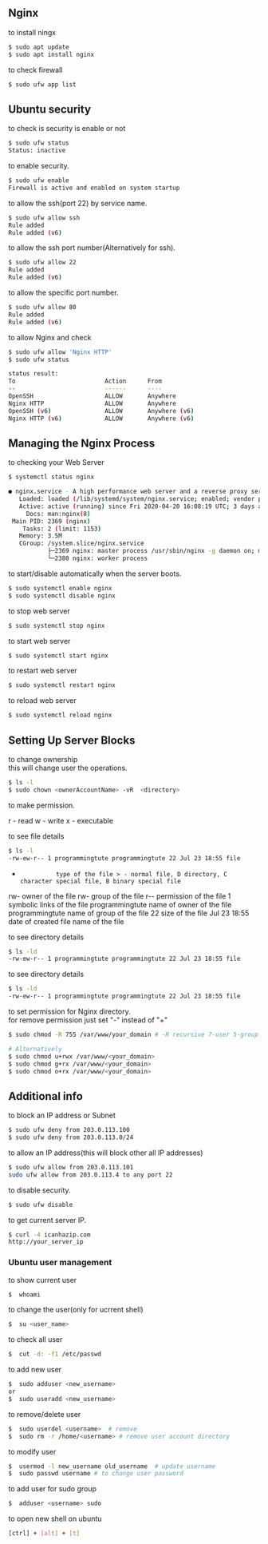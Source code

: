 ## Nginx

to install ningx    

```bash
$ sudo apt update
$ sudo apt install nginx
```

to check firewall

```bash
$ sudo ufw app list
```


## Ubuntu security

to check is security is enable or not

```bash
$ sudo ufw status
Status: inactive
```

to enable security.

```bash
$ sudo ufw enable
Firewall is active and enabled on system startup
```

to allow the ssh(port 22) by service name.

```bash
$ sudo ufw allow ssh
Rule added
Rule added (v6)
```

to allow the ssh port number(Alternatively for ssh).

```bash
$ sudo ufw allow 22
Rule added
Rule added (v6)
```

to allow the specific port number.

```bash
$ sudo ufw allow 80
Rule added
Rule added (v6)
```

to allow Nginx and check

```bash
$ sudo ufw allow 'Nginx HTTP'
$ sudo ufw status

status result:
To                         Action      From
--                         ------      ----
OpenSSH                    ALLOW       Anywhere                  
Nginx HTTP                 ALLOW       Anywhere                  
OpenSSH (v6)               ALLOW       Anywhere (v6)             
Nginx HTTP (v6)            ALLOW       Anywhere (v6)
```

## Managing the Nginx Process

to checking your Web Server

```bash
$ systemctl status nginx

● nginx.service - A high performance web server and a reverse proxy server
   Loaded: loaded (/lib/systemd/system/nginx.service; enabled; vendor preset: enabled)
   Active: active (running) since Fri 2020-04-20 16:08:19 UTC; 3 days ago
     Docs: man:nginx(8)
 Main PID: 2369 (nginx)
    Tasks: 2 (limit: 1153)
   Memory: 3.5M
   CGroup: /system.slice/nginx.service
           ├─2369 nginx: master process /usr/sbin/nginx -g daemon on; master_process on;
           └─2380 nginx: worker process
```

to  start/disable automatically when the server boots.
```bash
$ sudo systemctl enable nginx
$ sudo systemctl disable nginx
```

to stop web server
```bash
$ sudo systemctl stop nginx
```

to start web server
```bash
$ sudo systemctl start nginx
```

to restart web server
```bash
$ sudo systemctl restart nginx
```

to reload web server
```bash
$ sudo systemctl reload nginx
```


## Setting Up Server Blocks

to change ownership        
this will change user the operations.     
```bash
$ ls -l
$ sudo chown <ownerAccountName> -vR  <directory>
```


to make permission.

r - read
w - write
x - executable

to see file details
```bash
$ ls -l
-rw-ew-r-- 1 programmingtute programmingtute 22 Jul 23 18:55 file
```
-               type of the file > - normal file, D directory, C character special file, B binary special file
rw-             owner of the file
rw-             group of the file
r--             permission of the file
1               symbolic links of the file
programmingtute name of owner of the file
programmingtute name of group of the file
22              size of the file
Jul 23 18:55    date of created
file            name of the file

to see directory details
```bash
$ ls -ld
-rw-ew-r-- 1 programmingtute programmingtute 22 Jul 23 18:55 file
```

to see directory details
```bash
$ ls -ld
-rw-ew-r-- 1 programmingtute programmingtute 22 Jul 23 18:55 file
```

to set permission for Nginx directory.   
for remove permission just set "-" instead of "+"
```bash
$ sudo chmod -R 755 /var/www/your_domain # -R recursive 7-user 5-group 5-other

# Alternatively
$ sudo chmod u+rwx /var/www/<your_domain>
$ sudo chmod g+rx /var/www/<your_domain>
$ sudo chmod o+rx /var/www/<your_domain>
```



## Additional info

to block an IP address or Subnet
```bash
$ sudo ufw deny from 203.0.113.100
$ sudo ufw deny from 203.0.113.0/24
```

to allow an IP address(this will block other all IP addresses)
```bash
$ sudo ufw allow from 203.0.113.101
sudo ufw allow from 203.0.113.4 to any port 22
```

to disable security.

```bash
$ sudo ufw disable
```

to get current server IP.

```bash
$ curl -4 icanhazip.com
http://your_server_ip
```


### Ubuntu user management

to show current user
```bash
$  whoami
```

to change the user(only for ucrrent shell)
```bash
$  su <user_name>
```

to check all user
```bash
$  cut -d: -f1 /etc/passwd
```

to add new user
```bash
$  sudo adduser <new_username>
or
$  sudo useradd <new_username>
```

to remove/delete user
```bash
$  sudo userdel <username>  # remove
$  sudo rm -r /home/<username> # remove user account directory
```

to modify user
```bash
$  usermod -l new_username old_username  # update username
$  sudo passwd username # to change user password
```

to add user for sudo group  
```bash
$  adduser <username> sudo
```

to open new shell on ubuntu  
```bash
[ctrl] + [alt] + [t]
```
